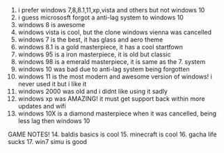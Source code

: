 1. i prefer windows 7,8,8.1,11,xp,vista and others but not windows 10
2. i guess micrososft forgot a anti-lag system to windows 10
3. windows 8 is awesome
4. windows vista is cool, but the clone windows vienna was cancelled
5. windows 7 is the best, it has glass and aero theme
6. windows 8.1 is a gold masterpiece, it has a cool startfown
7. windows 95 is a iron masterpiece, it is old but classic
8. windows 98 is a emerald masterpiece, it is same as the 7. system
9. windows 10 was bad due to anti-lag system being forgotten
10. windows 11 is the most modern and awesome version of windows! i never used it but i like it
11. windows 2000 was old and i didnt like using it sadly
12. windows xp was AMAZING! it must get support back within more updates and wifi
13. windows 10X is a diamond masterpiece when it was cancelled, being less lag then windows 10


GAME NOTES!
14. baldis basics is cool
15. minecraft is cool
16. gacha life sucks
17. win7 simu is good
